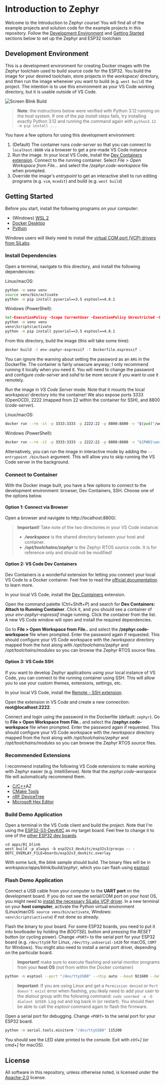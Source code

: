 # Introduction to Zephyr

Welcome to the Introduction to Zephyr course! You will find all of the example projects and solution code for the example projects in this repository. Follow the [Development Environment](#development-environment) and [Getting Started](#getting-started) sections below to set up the Zephyr and ESP32 toolchain 

## Development Environment

This is a development environment for creating Docker images with the Zephyr toolchain used to build source code for the ESP32. You build the image for your desired toolchain, store projects in the *workspace/* directory, and then run the image whenever you want to build (e.g. `west build`) the project. The intention is to use this environment as your VS Code working directory, but it is usable outside of VS Code.

![Screen Blink Build](.images/screen-blink-build.png)

> **Note**: the instructions below were verified with Python 3.12 running on the host system. If one of the *pip install* steps fails, try installing exactly Python 3.12 and running the command again with `python3.12 -m pip install ...`

You have a few options for using this development environment:

 1. (Default) The container runs *code-server* so that you can connect to `localhost:8800` via a browser to get a pre-made VS Code instance
 2. Run the image. In your local VS Code, install the [Dev Containers extension](https://marketplace.visualstudio.com/items?itemName=ms-vscode-remote.remote-containers). Connect to the running container. Select *File > Open Workspace from File...* and select the */zephyr.code-workspace* file when prompted.
 3. Override the image's *entrypoint* to get an interactive shell to run editing programs (e.g. `vim`, `mcedit`) and build (e.g. `west build`)

## Getting Started

Before you start, install the following programs on your computer:

 * (Windows) [WSL 2](https://learn.microsoft.com/en-us/windows/wsl/install)
 * [Docker Desktop](https://www.docker.com/products/docker-desktop/)
 * [Python](https://www.python.org/downloads/)

Windows users will likely need to install the [virtual COM port (VCP) drivers from SiLabs](https://www.silabs.com/developers/usb-to-uart-bridge-vcp-drivers?tab=downloads).

### Install Dependencies

Open a terminal, navigate to this directory, and install the following dependencies:

Linux/macOS:

```sh
python -m venv venv
source venv/bin/activate
python -m pip install pyserial==3.5 esptool==4.8.1
```

Windows (PowerShell):

```bat
Set-ExecutionPolicy -Scope CurrentUser -ExecutionPolicy Unrestricted -Force
python -m venv venv
venv\Scripts\activate
python -m pip install pyserial==3.5 esptool==4.8.1
```

From this directory, build the image (this will take some time):

```sh
docker build -t env-zephyr-espressif -f Dockerfile.espressif .
```

You can ignore the warning about setting the password as an `ARG` in the Dockerfile. The container is fairly unsecure anyway; I only recommend running it locally when you need it. You will need to change the password and configure *code-server* and *sshd* to be more secure if you want to use it remotely.

Run the image in *VS Code Server* mode. Note that it mounts the local *workspace/* directory into the container! We also expose ports 3333 (OpenOCD), 2222 (mapped from 22 within the container for SSH), and 8800 (*code-server*).

Linux/macOS:

```sh
docker run --rm -it -p 3333:3333 -p 2222:22 -p 8800:8800 -v "$(pwd)"/workspace:/workspace -w /workspace env-zephyr-espressif
```

Windows (PowerShell):

```bat
docker run --rm -it -p 3333:3333 -p 2222:22 -p 8800:8800 -v "${PWD}\workspace:/workspace" -w /workspace env-zephyr-espressif
```

Alternatively, you can run the image in interactive mode by adding the `--entrypoint /bin/bash` argument. This will allow you to skip running the VS Code server in the background.

### Connect to Container

With the Docker image built, you have a few options to connect to the development environment: browser, Dev Containers, SSH. Choose one of the options below.

#### Option 1: Connect via Browser

Open a browser and navigate to http://localhost:8800/.

> **Important!** Take note of the two directories in your VS Code instance:
> * ***/workspace*** is the shared directory between your host and container.
> * ***/opt/toolchains/zephyr*** is the Zephyr RTOS source code. It is for reference only and should not be modified!

#### Option 2: VS Code Dev Containers

Dev Containers is a wonderful extension for letting you connect your local VS Code to a Docker container. Feel free to read the [official documentation](https://code.visualstudio.com/docs/devcontainers/containers) to learn more.

In your local VS Code, install the [Dev Containers](https://marketplace.visualstudio.com/items?itemName=ms-vscode-remote.remote-containers) extension.

Open the command palette (Ctrl+Shift+P) and search for **Dev Containers: Attach to Running Container**. Click it, and you should see a container of your *env-zephyr-espressif* image running. Click the container from the list. A new VS Code window will open and install the required dependencies.

Go to **File > Open Workspace from File..** and select the **/zephyr.code-workspace** file when prompted. Enter the password again if requested. This should configure your VS Code workspace with the */workspace* directory mapped from the host along with */opt/toolchains/zephyr* and */opt/toolchains/modules* so you can browse the Zephyr RTOS source files.

#### Option 3: VS Code SSH

If you want to develop Zephyr applications using your local instance of VS Code, you can connect to the running container using SSH. This will allow you to use your custom themes, extensions, settings, etc.

In your local VS Code, install the [Remote - SSH extension](https://marketplace.visualstudio.com/items?itemName=ms-vscode-remote.remote-ssh).

Open the extension in VS Code and create a new connection: **root@localhost:2222**.

Connect and login using the password in the Dockerfile (default: `zephyr`). Go to **File > Open Workspace from File..** and select the **/zephyr.code-workspace** file when prompted. Enter the password again if requested. This should configure your VS Code workspace with the */workspace* directory mapped from the host along with */opt/toolchains/zephyr* and */opt/toolchains/modules* so you can browse the Zephyr RTOS source files.

### Recommended Extensions

I recommend installing the following VS Code extensions to make working with Zephyr easier (e.g. IntelliSense). Note that the *zephyr.code-worspace* file will automatically recommend them.

 * [C/C++](https://marketplace.visualstudio.com/items?itemName=ms-vscode.cpptools)AZ
 * [CMake Tools](https://marketplace.visualstudio.com/items?itemName=ms-vscode.cmake-tools)
 * [nRF DeviceTree](https://marketplace.visualstudio.com/items?itemName=nordic-semiconductor.nrf-devicetree)
 * [Microsoft Hex Editor](https://marketplace.visualstudio.com/items?itemName=ms-vscode.hexeditor)

### Build Demo Application

Open a terminal in the VS Code client and build the project. Note that I'm using the [ESP32-S3-DevKitC](https://docs.espressif.com/projects/esp-idf/en/stable/esp32s3/hw-reference/esp32s3/user-guide-devkitc-1.html) as my target board. Feel free to change it to one of the [other ESP32 dev boards](https://docs.zephyrproject.org/latest/boards/index.html#vendor=espressif).

```
cd apps/01_blink
west build -p always -b esp32s3_devkitc/esp32s3/procpu -- -DDTC_OVERLAY_FILE=boards/esp32s3_devkitc.overlay
```

With some luck, the *blink* sample should build. The binary files will be in *workspace/apps/blink/build/zephyr*, which you can flash using [esptool](https://docs.espressif.com/projects/esptool/en/latest/esp32/).

### Flash Demo Application

Connect a USB cable from your computer to the **UART port** on the development board. If you do not see the serial/COM port on your host OS, you might need to [install the necessary SiLabs VCP driver](https://www.silabs.com/developers/usb-to-uart-bridge-vcp-drivers?tab=downloads). In a new terminal on your **host computer**, activate the Python virtual environment (Linux/macOS: `source venv/bin/activate`, Windows: `venv\Scripts\activate`) if not done so already.

Flash the binary to your board. For some ESP32 boards, you need to put it into bootloader by holding the *BOOTSEL* button and pressing the *RESET* button (or cycling power). Change `<PORT>` to the serial port for your ESP32 board (e.g. `/dev/ttyS0` for Linux, `/dev/tty.usbserial-1420` for macOS, `COM7` for Windows). You might also need to install a serial port driver, depending on the particular board.

> **Important!** make sure to execute flashing and serial monitor programs from your **host OS** (not from within the Docker container)

```sh
python -m esptool --port "/dev/ttyUSB0" --chip auto --baud 921600 --before default_reset --after hard_reset write_flash -u --flash_mode keep --flash_freq 40m --flash_size detect 0x1000 workspace/apps/01_blink/build/zephyr/zephyr.bin
```

> **Important**: If you are using Linux and get a `Permission denied` or `Port doesn't exist` error when flashing, you likely need to add your user to the *dialout* group with the following command: `sudo usermod -a -G dialout $USER`. Log out and log back in (or restart). You should then be able to call the *esptool* command again to flash the firmware.

Open a serial port for debugging. Change `<PORT>` to the serial port for your ESP32 board.

```sh
python -m serial.tools.miniterm "/dev/ttyUSB0" 115200
```

You should see the LED state printed to the console. Exit with *ctrl+]* (or *cmd+]* for macOS).

## License

All software in this repository, unless otherwise noted, is licensed under the [Apache-2.0](https://www.apache.org/licenses/LICENSE-2.0) license.
